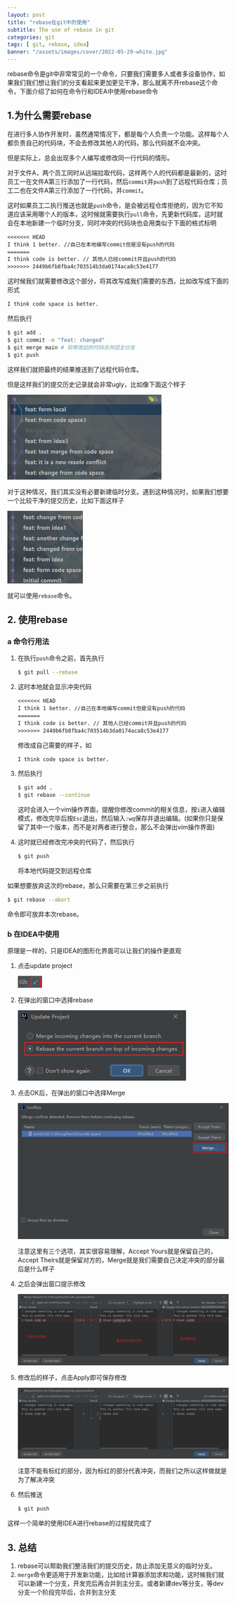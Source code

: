 ```yaml
---
layout: post
title: "rebase在git中的使用"
subtitle: The use of rebase in git
categories: git
tags: [ git, rebase, idea]
banner: "/assets/images/cover/2022-05-29-white.jpg"
---
```


rebase命令是git中非常常见的一个命令，只要我们需要多人或者多设备协作，如果我们我们想让我们的分支看起来更加更见干净，那么就离不开rebase这个命令，下面介绍了如何在命令行和IDEA中使用rebase命令

<!--more-->

## 1.为什么需要rebase

在进行多人协作开发时，虽然通常情况下，都是每个人负责一个功能。这样每个人都负责自己的代码块，不会去修改其他人的代码，那么代码就不会冲突。

但是实际上，总会出现多个人编写或修改同一行代码的情形。

对于文件A，两个员工同时从远端拉取代码，这样两个人的代码都是最新的，这时员工一在文件A第三行添加了一行代码，然后`commit`并`push`到了远程代码仓库；员工二也在文件A第三行添加了一行代码，并`commit`。

这时如果员工二执行推送也就是`push`命令，是会被远程仓库拒绝的，因为它不知道应该采用哪个人的版本，这时候就需要执行`pull`命令，先更新代码库，这时就会在本地新建一个临时分支，同时冲突的代码块也会用类似于下面的格式标明

```txt
<<<<<<< HEAD
I think 1 better. //自己在本地编写commit但是没有push的代码
=======
I think code is better. // 其他人已经commit并且push的代码
>>>>>>> 2449b6fb8fba4c703514b3da0174aca8c53e4177
```

这时候我们就需要修改这个部分，将其改写成我们需要的东西，比如改写成下面的形式

```txt
I think code space is better.
```

然后执行

```bash
$ git add .
$ git commit -m "feat: changed"
$ git merge main # 将修改后的代码合并回主分支
$ git push
```

这样我们就把最终的结果推送到了远程代码仓库。

但是这样我们的提交历史记录就会非常ugly，比如像下面这个样子

![image-20220529172222018](../assets/images/resource/2022-05-29-rebase在git中的使用.assets/image-20220529172222018.png)

对于这种情况，我们其实没有必要新建临时分支。遇到这种情况时，如果我们想要一个比较干净的提交历史，比如下面这样子

![image-20220529172502516](../assets/images/resource/2022-05-29-rebase在git中的使用.assets/image-20220529172502516.png)

就可以使用`rebase`命令。

## 2. 使用rebase

### a 命令行用法

1. 在执行`push`命令之前，首先执行

   ```bash
   $ git pull --rebase
   ```

2. 这时本地就会显示冲突代码

   ```txt
   <<<<<<< HEAD
   I think 1 better. //自己在本地编写commit但是没有push的代码
   =======
   I think code is better. // 其他人已经commit并且push的代码
   >>>>>>> 2449b6fb8fba4c703514b3da0174aca8c53e4177
   ```

   修改成自己需要的样子，如

   ```txt
   I think code space is better.
   ```

3. 然后执行

   ```bash
   $ git add .
   $ git rebase --continue
   ```

   这时会进入一个vim操作界面，提醒你修改commit的相关信息，按`i`进入编辑模式，修改完毕后按`Esc`退出，然后输入`:wq`保存并退出编辑。(如果你只是保留了其中一个版本，而不是对两者进行整合，那么不会弹出vim操作界面)

4. 这时就已经修改完冲突的代码了，然后执行

   ```bash
   $ git push
   ```

   将本地代码提交到远程仓库

如果想要放弃这次的rebase，那么只需要在第三步之前执行

```bash
$ git rebase --abort
```

命令即可放弃本次rebase。

### b 在IDEA中使用

原理是一样的，只是IDEA的图形化界面可以让我们的操作更直观

1. 点击update project

   ![image-20220529175153138](../assets/images/resource/2022-05-29-rebase在git中的使用.assets/image-20220529175153138.png)

   

2. 在弹出的窗口中选择rebase

   ![image-20220529175235189](../assets/images/resource/2022-05-29-rebase在git中的使用.assets/image-20220529175235189.png)

3. 点击OK后，在弹出的窗口中选择Merge

   ![image-20220529175358324](../assets/images/resource/2022-05-29-rebase在git中的使用.assets/image-20220529175358324.png)

   注意这里有三个选项，其实很容易理解，Accept Yours就是保留自己的，Accept Theirs就是保留对方的，Merge就是我们需要自己决定冲突的部分最后是什么样子

4. 之后会弹出窗口提示修改

   ![image-20220529175637533](../assets/images/resource/2022-05-29-rebase在git中的使用.assets/image-20220529175637533.png)

5. 修改后的样子，点击Apply即可保存修改

   ![image-20220529175730053](../assets/images/resource/2022-05-29-rebase在git中的使用.assets/image-20220529175730053.png)

   注意不能有标红的部分，因为标红的部分代表冲突，而我们之所以这样做就是为了解决冲突

6. 然后推送

   ```bash
   $ git push
   ```

这样一个简单的使用IDEA进行rebase的过程就完成了

## 3. 总结

1. rebase可以帮助我们整洁我们的提交历史，防止添加无意义的临时分支。
2. `merge`命令更适用于开发新功能，比如给计算器添加求和功能，这时候我们就可以新建一个分支，开发完后再合并到主分支。或者新建dev等分支，等dev分支一个阶段完毕后，合并到主分支
